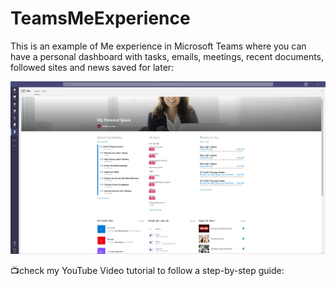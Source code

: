 # TeamsMeExperience

This is an example of Me experience in Microsoft Teams where you can have a personal dashboard with tasks, emails, meetings, recent documents, followed sites and news saved for later:

![Microsoft Teams Me Experience](Preview.png)

📺check my YouTube Video tutorial to follow a step-by-step guide:
